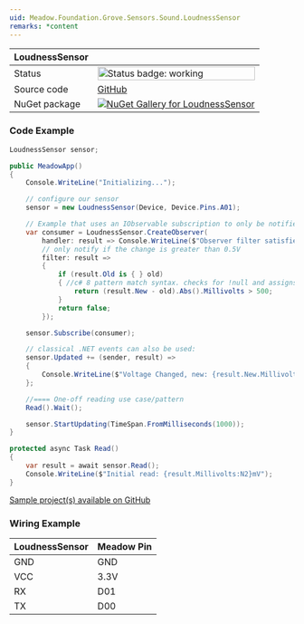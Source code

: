 ```yaml
---
uid: Meadow.Foundation.Grove.Sensors.Sound.LoudnessSensor
remarks: *content
---
```


| LoudnessSensor | |
|--------|--------|
| Status | <img src="https://img.shields.io/badge/Working-brightgreen" style="width: auto; height: -webkit-fill-available;" alt="Status badge: working" /> |
| Source code | [GitHub](https://github.com/WildernessLabs/Meadow.Foundation.Grove/tree/main/Source/LoudnessSensor) |
| NuGet package | <a href="https://www.nuget.org/packages/Meadow.Foundation.Grove.Sensors.Sound.LoudnessSensor/" target="_blank"><img src="https://img.shields.io/nuget/v/Meadow.Foundation.Grove.Sensors.Sound.LoudnessSensor.svg?label=Meadow.Foundation.Grove.Sensors.Sound.LoudnessSensor" alt="NuGet Gallery for LoudnessSensor" /></a> |

### Code Example

```csharp
LoudnessSensor sensor;

public MeadowApp()
{
    Console.WriteLine("Initializing...");

    // configure our sensor
    sensor = new LoudnessSensor(Device, Device.Pins.A01);

    // Example that uses an IObservable subscription to only be notified when the voltage changes by at least 500mV
    var consumer = LoudnessSensor.CreateObserver(
        handler: result => Console.WriteLine($"Observer filter satisfied: {result.New.Millivolts:N2}mV, old: {result.Old?.Millivolts:N2}mV"),
        // only notify if the change is greater than 0.5V
        filter: result => 
        {
            if (result.Old is { } old)
            { //c# 8 pattern match syntax. checks for !null and assigns var.
                return (result.New - old).Abs().Millivolts > 500;
            }
            return false;
        });

    sensor.Subscribe(consumer);

    // classical .NET events can also be used:
    sensor.Updated += (sender, result) => 
    {
        Console.WriteLine($"Voltage Changed, new: {result.New.Millivolts:N2}mV, old: {result.Old?.Millivolts:N2}mV");
    };

    //==== One-off reading use case/pattern
    Read().Wait();

    sensor.StartUpdating(TimeSpan.FromMilliseconds(1000));
}

protected async Task Read()
{
    var result = await sensor.Read();
    Console.WriteLine($"Initial read: {result.Millivolts:N2}mV");
}

```

[Sample project(s) available on GitHub](https://github.com/WildernessLabs/Meadow.Foundation.Grove/tree/main/Source/LoudnessSensor/Sample/LoudnessSensor_Sample)

### Wiring Example

| LoudnessSensor | Meadow Pin |
|--------|------------|
| GND    | GND        |
| VCC    | 3.3V       |
| RX     | D01        |
| TX     | D00        |
















